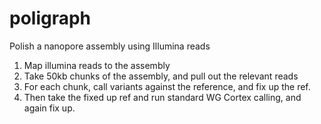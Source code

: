 # poligraph
Polish a nanopore assembly using Illumina reads


1. Map illumina reads to the assembly
2. Take 50kb chunks of the assembly, and pull out the relevant reads
3. For each chunk, call variants against the reference, and fix up the ref.
4. Then take the fixed up ref and run standard WG Cortex calling, and again fix up.
